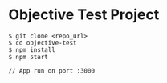 # Objective Test Project

```console
$ git clone <repo_url>
$ cd objective-test
$ npm install
$ npm start 

// App run on port :3000
```